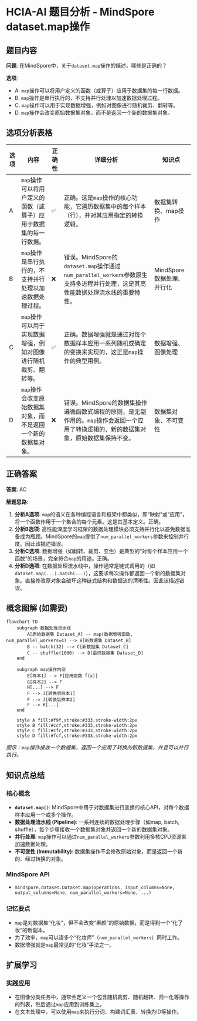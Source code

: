 # HCIA-AI 题目分析 - MindSpore dataset.map操作

## 题目内容

**问题**: 在MindSpore中，关于`dataset.map`操作的描述，哪些是正确的？

**选项**:
- A. `map`操作可以将用户定义的函数（或算子）应用于数据集的每一行数据。
- B. `map`操作是串行执行的，不支持并行处理以加速数据处理过程。
- C. `map`操作可以用于实现数据增强，例如对图像进行随机裁剪、翻转等。
- D. `map`操作会改变原始数据集对象，而不是返回一个新的数据集对象。

## 选项分析表格

| 选项 | 内容 | 正确性 | 详细分析 | 知识点 |
|------|------|--------|----------|--------|
| A | `map`操作可以将用户定义的函数（或算子）应用于数据集的每一行数据。 | ✅ | 正确。这是`map`操作的核心功能，它遍历数据集中的每个样本（行），并对其应用指定的转换逻辑。 | 数据集转换、map操作 |
| B | `map`操作是串行执行的，不支持并行处理以加速数据处理过程。 | ❌ | 错误。MindSpore的`dataset.map`操作通过`num_parallel_workers`参数原生支持多进程并行处理，这是其高性能数据处理流水线的重要特性。 | MindSpore数据处理、并行化 |
| C | `map`操作可以用于实现数据增强，例如对图像进行随机裁剪、翻转等。 | ✅ | 正确。数据增强就是通过对每个数据样本应用一系列随机或确定的变换来实现的，这正是`map`操作的典型用例。 | 数据增强、图像处理 |
| D | `map`操作会改变原始数据集对象，而不是返回一个新的数据集对象。 | ❌ | 错误。MindSpore的数据集操作遵循函数式编程的原则，是无副作用的。`map`操作会返回一个应用了转换逻辑的、新的数据集对象，原始数据集保持不变。 | 数据集对象、不可变性 |

## 正确答案
**答案**: AC

**解题思路**:
1.  **分析A选项**: `map`的语义在各种编程语言和框架中都类似，即“映射”或“应用”，将一个函数作用于一个集合的每个元素。这是其基本定义。正确。
2.  **分析B选项**: 高性能深度学习框架的数据处理模块必须支持并行化以避免数据准备成为瓶颈。MindSpore的`map`提供了`num_parallel_workers`参数来控制并行度。因此该描述错误。
3.  **分析C选项**: 数据增强（如翻转、裁剪、变色）是典型的“对每个样本应用一个函数”的场景，完全符合`map`的用途。正确。
4.  **分析D选项**: 在数据处理流水线中，操作通常是链式调用的（如`dataset.map(...).batch(...)`），这要求每次操作都返回一个新的数据集对象。直接修改原对象会破坏这种链式结构和数据流的清晰性。因此该描述错误。

## 概念图解 (如需要)

```mermaid
flowchart TD
    subgraph 数据处理流水线
        A[原始数据集 Dataset_A] -- map(数据增强函数, num_parallel_workers=4) --> B[新数据集 Dataset_B]
        B -- batch(32) --> C[新数据集 Dataset_C]
        C -- shuffle(1000) --> D[最终数据集 Dataset_D]
    end

    subgraph map操作内部
        E[样本1] --> F{应用函数 f(x)}
        G[样本2] --> F
        H[...] --> F
        F --> I[转换后样本1]
        F --> J[转换后样本2]
        F --> K[...]
    end
    
    style A fill:#f9f,stroke:#333,stroke-width:2px
    style B fill:#ccf,stroke:#333,stroke-width:2px
    style C fill:#cfc,stroke:#333,stroke-width:2px
    style D fill:#fcf,stroke:#333,stroke-width:2px
```
*图示：`map`操作接收一个数据集，返回一个应用了转换的新数据集，并且可以并行执行。*

## 知识点总结

### 核心概念
-   **`dataset.map()`**: MindSpore中用于对数据集进行变换的核心API，对每个数据样本应用一个或多个操作。
-   **数据处理流水线 (Pipeline)**: 一系列连续的数据处理步骤（如map, batch, shuffle），每个步骤接收一个数据集对象并返回一个新的数据集对象。
-   **并行处理**: `map`操作可以通过`num_parallel_workers`参数利用多核CPU资源来加速数据处理。
-   **不可变性 (Immutability)**: 数据集操作不会修改原始对象，而是返回一个新的、经过转换的对象。

### MindSpore API
-   `mindspore.dataset.Dataset.map(operations, input_columns=None, output_columns=None, num_parallel_workers=None, ...)`

### 记忆要点
-   `map`是对数据集“化妆”，但不会改变“素颜”的原始数据，而是得到一个“化了妆”的新副本。
-   为了效率，`map`可以请多个“化妆师”（`num_parallel_workers`）同时工作。
-   数据增强就是`map`最常见的“化妆”手法之一。

## 扩展学习

### 实践应用
-   在图像分类任务中，通常会定义一个包含随机裁剪、随机翻转、归一化等操作的列表，然后通过`map`应用到训练集上。
-   在文本处理中，可以使用`map`来执行分词、构建词汇表、转换为ID等操作。